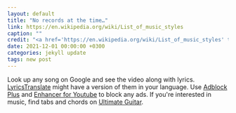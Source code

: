 ```yaml
---
layout: default
title: "No records at the time…"
link: https://en.wikipedia.org/wiki/List_of_music_styles
caption: ""
credit: "<a href='https://en.wikipedia.org/wiki/List_of_music_styles' target='_blank'><i class='material-icons notranslate'>double_arrow</i></a>"
date: 2021-12-01 00:00:00 +0300
categories: jekyll update
tags: new post
---
```


Look up any song on Google and see the video along with lyrics. <a href="https://lyricstranslate.com/en/languages.html" target="_blank">LyricsTranslate</a> might have a version of them in your language. Use <a href="https://adblockplus.org/" target="_blank">Adblock Plus</a> and <a href="https://www.mrfdev.com/enhancer-for-youtube" target="_blank">Enhancer for Youtube</a> to block any ads. If you're interested in music, find tabs and chords on <a href="https://www.ultimate-guitar.com/explore" target="_blank">Ultimate Guitar</a>.
